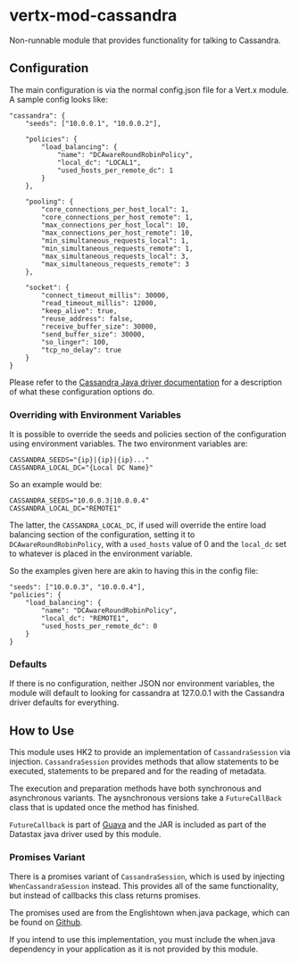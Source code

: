 # vertx-mod-cassandra
Non-runnable module that provides functionality for talking to Cassandra.

## Configuration
The main configuration is via the normal config.json file for a Vert.x module. A sample config looks like:

    "cassandra": {
        "seeds": ["10.0.0.1", "10.0.0.2"],
        
        "policies": {
            "load_balancing": {
                "name": "DCAwareRoundRobinPolicy",
                "local_dc": "LOCAL1",
                "used_hosts_per_remote_dc": 1
            }
        },
        
        "pooling": {
            "core_connections_per_host_local": 1,
            "core_connections_per_host_remote": 1,
            "max_connections_per_host_local": 10,
            "max_connections_per_host_remote": 10,
            "min_simultaneous_requests_local": 1,
            "min_simultaneous_requests_remote": 1,
            "max_simultaneous_requests_local": 3,
            "max_simultaneous_requests_remote": 3
        },
        
        "socket": {
            "connect_timeout_millis": 30000,
            "read_timeout_millis": 12000,
            "keep_alive": true,
            "reuse_address": false,
            "receive_buffer_size": 30000,
            "send_buffer_size": 30000,
            "so_linger": 100,
            "tcp_no_delay": true
        }
    }

Please refer to the [Cassandra Java driver documentation](http://www.datastax.com/documentation/developer/java-driver/2.0/java-driver/whatsNew2.html) for a description of what these configuration options do.

### Overriding with Environment Variables
It is possible to override the seeds and policies section of the configuration using environment variables. The two environment variables are:

    CASSANDRA_SEEDS="{ip}|{ip}|{ip}..."
    CASSANDRA_LOCAL_DC="{Local DC Name}"
    
So an example would be:

    CASSANDRA_SEEDS="10.0.0.3|10.0.0.4"
    CASSANDRA_LOCAL_DC="REMOTE1"
    
The latter, the `CASSANDRA_LOCAL_DC`, if used will override the entire load balancing section of the configuration, setting it to `DCAwareRoundRobinPolicy`, with a `used_hosts` value of 0 and the `local_dc` set to whatever is placed in the environment variable. 

So the examples given here are akin to having this in the config file:

    "seeds": ["10.0.0.3", "10.0.0.4"],
    "policies": {
        "load_balancing": {
            "name": "DCAwareRoundRobinPolicy",
            "local_dc": "REMOTE1",
            "used_hosts_per_remote_dc": 0
        }
    }
    
### Defaults
If there is no configuration, neither JSON nor environment variables, the module will default to looking for cassandra at 127.0.0.1 with the Cassandra driver defaults for everything.

## How to Use
This module uses HK2 to provide an implementation of `CassandraSession` via injection. `CassandraSession` provides methods that allow statements to be executed, statements to be prepared and for the reading of metadata.

The execution and preparation methods have both synchronous and asynchronous variants. The aysnchronous versions take a `FutureCallBack` class that is updated once the method has finished.

`FutureCallback` is part of [Guava](http://docs.guava-libraries.googlecode.com/git/javadoc/com/google/common/util/concurrent/FutureCallback.html) and the JAR is included as part of the Datastax java driver used by this module.

### Promises Variant
There is a promises variant of `CassandraSession`, which is used by injecting `WhenCassandraSession` instead. This provides all of the same functionality, but instead of callbacks this class returns promises.

The promises used are from the Englishtown when.java package, which can be found on [Github](https://github.com/englishtown/when.java). 

If you intend to use this implementation, you must include the when.java dependency in your application as it is not provided by this module.